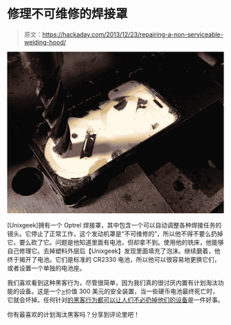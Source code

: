# 修理不可维修的焊接罩

> 原文：<https://hackaday.com/2013/12/23/repairing-a-non-serviceable-welding-hood/>

[![LB5fUD1 - Imgur](img/4eb0593d485c13bc6b089be4ff591418.png)](http://hackaday.com/wp-content/uploads/2013/12/lb5fud1-imgur.jpg)

[Unixgeek]拥有一个 Optrel 焊接罩，其中包含一个可以自动调整各种焊接任务的镜头。它停止了正常工作，这个发动机罩是“不可维修的”，所以他不得不要么扔掉它，要么砍了它。问题是他知道里面有电池，但却拿不到。使用他的铣床，他能够自己修理它。去掉塑料外层后【Unixgeek】发现里面填充了泡沫。继续磨着，他终于揭开了电池。它们是标准的 CR2330 电池，所以他可以很容易地更换它们，或者设置一个单独的电池座。

我们喜欢看到这种黑客行为，尽管很简单，因为我们真的很讨厌内置有计划淘汰功能的设备。这是一个[>](https://www.google.com/search?q=optrel+satellite&oq=optrel+satellite#q=optrel+satellite&safe=off&tbm=shop)价值 300 美元的安全装置，当一些硬币电池最终死亡时，它就会坏掉。任何针对[的黑客行为都可以让人们不必扔掉他们的设备](http://www.reddit.com/r/Welding/comments/1tc0nf/how_to_repair_your_optrel_satellite/ce6fp6q)是一件好事。

你有最喜欢的计划淘汰黑客吗？分享到评论里吧！